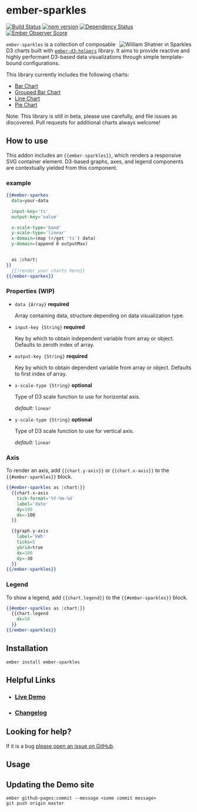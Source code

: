 # ember-sparkles

[![Build Status](https://travis-ci.org/LocusEnergy/ember-sparkles.svg?branch=master)](https://travis-ci.org/LocusEnergy/ember-sparkles)
[![npm version](https://badge.fury.io/js/ember-sparkles.svg)](http://badge.fury.io/js/ember-sparkles)
[![Dependency Status](https://david-dm.org/locusenergy/ember-sparkles.svg)](https://david-dm.org/locusenergy/ember-sparkles)
[![Ember Observer Score](http://emberobserver.com/badges/ember-sparkles.svg)](http://emberobserver.com/addons/ember-sparkles)

<img src="http://i.giphy.com/W1R2pCzmib6h2.gif" alt="William Shatner in Sparkles" align="right">

`ember-sparkles` is a collection of composable D3 charts built with [`ember-d3-helpers`](https://github.com/LocusEnergy/ember-d3-helpers) library. It aims to provide reactive and highly performant D3-based data visualizations through simple template-bound configurations.

This library currently includes the following charts:
- [Bar Chart](http://locusenergy.github.io/ember-sparkles/#/bar-chart)
- [Grouped Bar Chart](http://locusenergy.github.io/ember-sparkles/#/grouped-bar-chart)
- [Line Chart](http://locusenergy.github.io/ember-sparkles/#/line-chart)
- [Pie Chart](http://locusenergy.github.io/ember-sparkles/#/pie-chart)

Note: This library is still in beta, please use carefully, and file issues as discovered. Pull requests for additional charts always welcome!

## How to use

This addon includes an `{{ember-sparkles}}`, which renders a responsive SVG container element. D3-based graphs, axes, and legend components are contextually yielded from this component.

### example

```hbs
{{#ember-sparkes
  data=your-data

  input-key='ts'
  output-key='value'

  x-scale-type='band'
  y-scale-type='linear'
  x-domain=(map (r/get 'ts') data)
  y-domain=(append 0 outputMax)


  as |chart|
}}
  {{!render your charts here}}
{{/ember-sparkes}}
```

### Properties (WIP)

* `data {Array}` **required**

  Array containing data, structure depending on data visualization type.

* `input-key {String}` **required**

  Key by which to obtain independent variable from array or object. Defaults to zeroth index of array.

* `output-key {String}` **required**

  Key by which to obtain dependent variable from array or object. Defaults to first index of array.

* `x-scale-type {String}` **optional**

  Type of D3 scale function to use for horizontal axis.

  _default:_ `linear`

* `y-scale-type {String}` **optional**

  Type of D3 scale function to use for vertical axis.

  _default:_ `linear`

### Axis

To render an axis, add `{{chart.y-axis}}` or `{{chart.x-axis}}` to the `{{#ember-sparkles}}` block.

```hbs
{{#ember-sparkles as |chart|}}
  {{chart.x-axis
    tick-format='%Y-%m-%d'
    label='date'
    dy=100
    dx=-100
  }}

  {{graph.y-axis
    label='kWh'
    ticks=5
    yGrid=true
    dx=100
    dy=-30
  }}
{{/ember-sparkles}}
```

### Legend

To show a legend, add `{{chart.legend}}` to the `{{#ember-sparkles}}` block.

```hbs
{{#ember-sparkles as |chart|}}
  {{chart.legend
    dx=50
  }}
{{/ember-sparkles}}
```

## Installation

```
ember install ember-sparkles
```

## Helpful Links

- ### [Live Demo](http://locusenergy.github.io/ember-sparkles/)

- ### [Changelog](CHANGELOG.md)



## Looking for help?
If it is a bug [please open an issue on GitHub](http://github.com/LocusEnergy/ember-sparkles/issues).

## Usage


## Updating the Demo site

```
ember github-pages:commit --message <some commit message>
git push origin master
```
